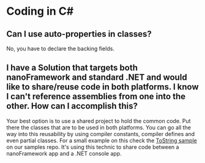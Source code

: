 # Coding in C# 


## Can I use auto-properties in classes?
No, you have to declare the backing fields.


## I have a Solution that targets both nanoFramework and standard .NET and would like to share/reuse code in both platforms. I know I can't reference assemblies from one into the other. How can I accomplish this?
Your best option is to use a shared project to hold the common code. Put there the classes that are to be used in both platforms. You can go all the way into this reusability by using compiler constants, compiler defines and even partial classes.
For a small example on this check the [ToString sample](https://github.com/nanoframework/Samples/tree/master/ToStringTest) on our samples repo. It's using this technic to share code between a nanoFramework app and a .NET console app.
